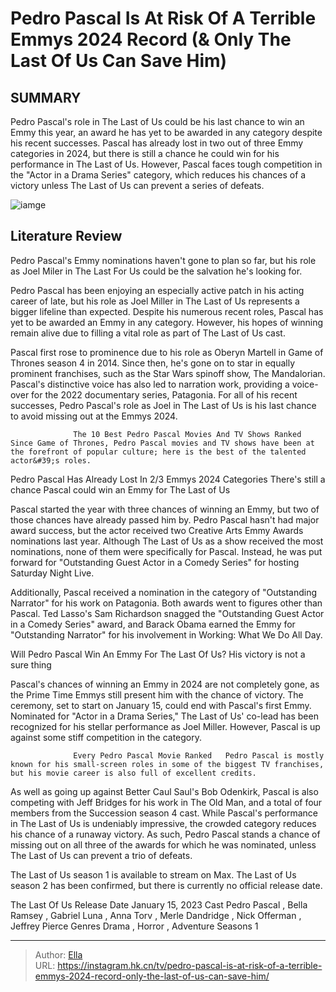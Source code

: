 # Pedro Pascal Is At Risk Of A Terrible Emmys 2024 Record (&amp; Only The Last Of Us Can Save Him)


## SUMMARY 



  Pedro Pascal&#39;s role in The Last of Us could be his last chance to win an Emmy this year, an award he has yet to be awarded in any category despite his recent successes.   Pascal has already lost in two out of three Emmy categories in 2024, but there is still a chance he could win for his performance in The Last of Us.   However, Pascal faces tough competition in the &#34;Actor in a Drama Series&#34; category, which reduces his chances of a victory unless The Last of Us can prevent a series of defeats.  

![iamge](https://static1.srcdn.com/wordpress/wp-content/uploads/2024/01/untitled-design-54.jpg)

## Literature Review
Pedro Pascal&#39;s Emmy nominations haven&#39;t gone to plan so far, but his role as Joel Miler in The Last For Us could be the salvation he&#39;s looking for.




Pedro Pascal has been enjoying an especially active patch in his acting career of late, but his role as Joel Miller in The Last of Us represents a bigger lifeline than expected. Despite his numerous recent roles, Pascal has yet to be awarded an Emmy in any category. However, his hopes of winning remain alive due to filling a vital role as part of The Last of Us cast.




Pascal first rose to prominence due to his role as Oberyn Martell in Game of Thrones season 4 in 2014. Since then, he&#39;s gone on to star in equally prominent franchises, such as the Star Wars spinoff show, The Mandalorian. Pascal&#39;s distinctive voice has also led to narration work, providing a voice-over for the 2022 documentary series, Patagonia. For all of his recent successes, Pedro Pascal&#39;s role as Joel in The Last of Us is his last chance to avoid missing out at the Emmys 2024.

                  The 10 Best Pedro Pascal Movies And TV Shows Ranked   Since Game of Thrones, Pedro Pascal movies and TV shows have been at the forefront of popular culture; here is the best of the talented actor&#39;s roles.    


 Pedro Pascal Has Already Lost In 2/3 Emmys 2024 Categories 
There&#39;s still a chance Pascal could win an Emmy for The Last of Us
          

Pascal started the year with three chances of winning an Emmy, but two of those chances have already passed him by. Pedro Pascal hasn&#39;t had major award success, but the actor received two Creative Arts Emmy Awards nominations last year. Although The Last of Us as a show received the most nominations, none of them were specifically for Pascal. Instead, he was put forward for &#34;Outstanding Guest Actor in a Comedy Series&#34; for hosting Saturday Night Live.




Additionally, Pascal received a nomination in the category of &#34;Outstanding Narrator&#34; for his work on Patagonia. Both awards went to figures other than Pascal. Ted Lasso&#39;s Sam Richardson snagged the &#34;Outstanding Guest Actor in a Comedy Series&#34; award, and Barack Obama earned the Emmy for &#34;Outstanding Narrator&#34; for his involvement in Working: What We Do All Day.



 Will Pedro Pascal Win An Emmy For The Last Of Us? 
His victory is not a sure thing
         

Pascal&#39;s chances of winning an Emmy in 2024 are not completely gone, as the Prime Time Emmys still present him with the chance of victory. The ceremony, set to start on January 15, could end with Pascal&#39;s first Emmy. Nominated for &#34;Actor in a Drama Series,&#34; The Last of Us&#39; co-lead has been recognized for his stellar performance as Joel Miller. However, Pascal is up against some stiff competition in the category.




                  Every Pedro Pascal Movie Ranked   Pedro Pascal is mostly known for his small-screen roles in some of the biggest TV franchises, but his movie career is also full of excellent credits.    

As well as going up against Better Caul Saul&#39;s Bob Odenkirk, Pascal is also competing with Jeff Bridges for his work in The Old Man, and a total of four members from the Succession season 4 cast. While Pascal&#39;s performance in The Last of Us is undeniably impressive, the crowded category reduces his chance of a runaway victory. As such, Pedro Pascal stands a chance of missing out on all three of the awards for which he was nominated, unless The Last of Us can prevent a trio of defeats.



The Last of Us season 1 is available to stream on Max. The Last of Us season 2 has been confirmed, but there is currently no official release date.




  The Last Of Us   Release Date   January 15, 2023    Cast   Pedro Pascal , Bella Ramsey , Gabriel Luna , Anna Torv , Merle Dandridge , Nick Offerman , Jeffrey Pierce    Genres   Drama , Horror , Adventure    Seasons   1       





---

> Author: [Ella](https://instagram.hk.cn/)  
> URL: https://instagram.hk.cn/tv/pedro-pascal-is-at-risk-of-a-terrible-emmys-2024-record-only-the-last-of-us-can-save-him/  

